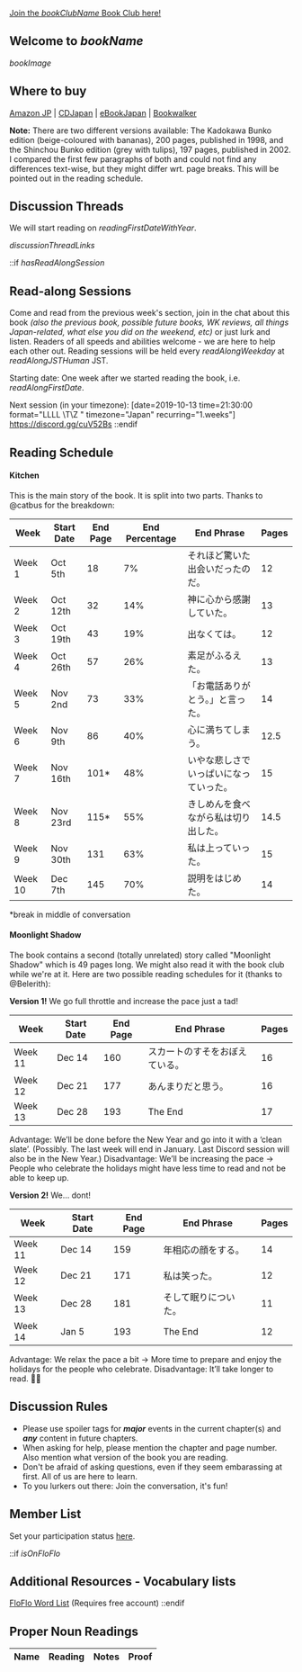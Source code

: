 [Join the $bookClubName$ Book Club here!]($bookClubURL$) 

## Welcome to $bookName$
$bookImage$
 ## Where to buy 
[Amazon JP](https://www.amazon.co.jp/dp/4041800080/) | [CDJapan](http://www.cdjapan.co.jp/product/NEODAI-33121) | [eBookJapan](https://ebookjapan.yahoo.co.jp/books/196398/A000196230/) | [Bookwalker](https://bookwalker.jp/de1d095c90-dbbc-4134-9389-dbdac023ae10/)

**Note:** There are two different versions available: The Kadokawa Bunko edition (beige-coloured with bananas), 200 pages, published in 1998, and the Shinchou Bunko edition (grey with tulips), 197 pages, published in 2002.
I compared the first few paragraphs of both and could not find any differences text-wise, but they might differ wrt. page breaks. This will be pointed out in the reading schedule.

## Discussion Threads 
We will start reading on $readingFirstDateWithYear$.

$discussionThreadLinks$

::if $hasReadAlongSession$
## Read-along Sessions

Come and read from the previous week's section, join in the chat about this book _(also the previous book, possible future books, WK reviews, all things Japan-related, what else you did on the weekend, etc)_ or just lurk and listen.  Readers of all speeds and abilities welcome - we are here to help each other out. Reading sessions will be held every $readAlongWeekday$ at $readAlongJSTHuman$ JST. 

Starting date: One week after we started reading the book, i.e. $readAlongFirstDate$.

Next session (in your timezone): [date=2019-10-13 time=21:30:00 format="LLLL \T\Z " timezone="Japan" recurring="1.weeks"] 
https://discord.gg/cuV52Bs 
::endif

 ## Reading Schedule 

#### Kitchen

This is the main story of the book. It is split into two parts. Thanks to @catbus for the breakdown: 

|Week|Start Date|End Page|End Percentage|End Phrase|Pages|
| --- | --- | --- | --- | --- | --- |
|Week 1|Oct 5th|18|7%|それほど驚いた出会いだったのだ。|12|
|Week 2|Oct 12th|32|14%|神に心から感謝していた。|13|
|Week 3|Oct 19th|43|19%|出なくては。|12|
|Week 4|Oct 26th|57|26%|素足がふるえた。|13|
|Week 5|Nov 2nd|73|33%|「お電話ありがとう。」と言った。|14|
|Week 6|Nov 9th|86|40%|心に満ちてしまう。|12.5|
|Week 7|Nov 16th|101*|48%|いやな悲しさでいっぱいになっていった。|15|
|Week 8|Nov 23rd|115*|55%|きしめんを食べながら私は切り出した。|14.5|
|Week 9|Nov 30th|131|63%|私は上っていった。|15|
|Week 10|Dec 7th|145|70%|説明をはじめた。|14|

*break in middle of conversation

#### Moonlight Shadow

The book contains a second (totally unrelated) story called "Moonlight Shadow" which is 49 pages long.
We might also read it with the book club while we're at it.
Here are two possible reading schedules for it (thanks to @Belerith):

**Version 1!** We go full throttle and increase the pace just a tad!

|Week|Start Date|End Page|End Phrase|Pages|
| --- | --- | --- | --- | --- |
|Week 11|Dec 14|160|スカートのすそをおぼえている。|16|
|Week 12|Dec 21|177|あんまりだと思う。|16|
|Week 13|Dec 28|193|The End|17|

Advantage: We’ll be done before the New Year and go into it with a ‘clean slate’. (Possibly. The last week will end in January. Last Discord session will also be in the New Year.)
Disadvantage: We’ll be increasing the pace -> People who celebrate the holidays might have less time to read and not be able to keep up.

**Version 2!** We… dont!

|Week|Start Date|End Page|End Phrase|Pages|
| --- | --- | --- | --- | --- |
|Week 11|Dec 14|159|年相応の顔をする。|14|
|Week 12|Dec 21|171|私は笑った。|12|
|Week 13|Dec 28|181|そして眠りについた。|11|
|Week 14|Jan 5|193|The End|12|

Advantage: We relax the pace a bit -> More time to prepare and enjoy the holidays for the people who celebrate.
Disadvantage: It’ll take longer to read. :man_shrugging:

## Discussion Rules
 * Please use spoiler tags for **_major_** events in the current chapter(s) and **_any_** content in future chapters. 
* When asking for help, please mention the chapter and page number. Also mention what version of the book you are reading. 
* Don't be afraid of asking questions, even if they seem embarassing at first. All of us are here to learn. 
* To you lurkers out there: Join the conversation, it's fun! 

## Member List
 Set your participation status [here](https://community.wanikani.com/t/x/38539/2).

::if $isOnFloFlo$
## Additional Resources - Vocabulary lists
[FloFlo Word List](https://floflo.moe/books/) (Requires free account)
::endif

## Proper Noun Readings
|Name|Reading|Notes|Proof|
|-|-|-|-|
